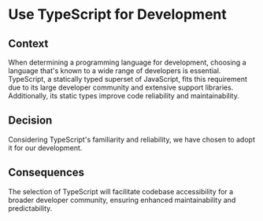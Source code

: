 # Use TypeScript for Development 

## Context

When determining a programming language for development, choosing a language that's known to a wide range of developers is essential. TypeScript, a statically typed superset of JavaScript, fits this requirement due to its large developer community and extensive support libraries. Additionally, its static types improve code reliability and maintainability.

## Decision

Considering TypeScript's familiarity and reliability, we have chosen to adopt it for our development.

## Consequences

The selection of TypeScript will facilitate codebase accessibility for a broader developer community, ensuring enhanced maintainability and predictability.
